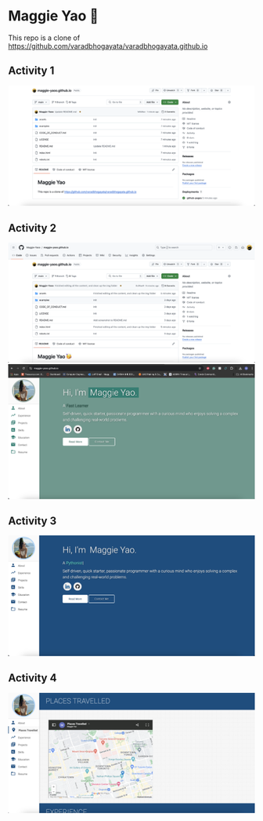 # Maggie Yao 🥳
This repo is a clone of https://github.com/varadbhogayata/varadbhogayata.github.io

## Activity 1
![](./assets/img/A1-repo.png)

## Activity 2
![](./assets/img/A2-repo.png)
![](./assets/img/A2-web.png)

## Activity 3
![](./assets/img/A3-web.png)

## Activity 4
![](./assets/img/A4-web.png)